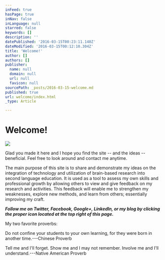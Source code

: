 ```yaml
---
inFeed: true
hasPage: true
inNav: false
inLanguage: null
starred: false
keywords: []
description: ''
datePublished: '2016-03-15T00:23:11.140Z'
dateModified: '2016-03-15T00:12:10.304Z'
title: 'Welcome!'
author: []
authors: []
publisher:
  name: null
  domain: null
  url: null
  favicon: null
sourcePath: _posts/2016-03-15-welcome.md
published: true
url: welcome/index.html
_type: Article

---
```

# Welcome!
![](https://the-grid-user-content.s3-us-west-2.amazonaws.com/1a036039-dac2-47e9-ac27-420f582c10a0.jpg)

Glad you made it here and I hope you find the site -- and the ideas -- beneficial. Feel free to look around and contact me anytime.

The main purpose of this site is to share and demonstrate my ideas on the integration of technology and utilization of brain-based research into second language education. It is used as a tool to assess my own skills and professional growth by allowing others to view and give feedback on my research and activities. This feedback will enable me to strengthen my weaknesses, explore new methods, and learn from others; essentially improving my craft.

**_Follow me on Twitter, Facebook, Google+, LinkedIn, or my blog by clicking the proper icon located at the top right of this page._**

My two favorite proverbs:

Do not confine your students to your own learning, for they were born in another time.---Chinese Proverb

Tell me and I'll forget. Show me and I may not remember. Involve me and I'll understand.---Native American Proverb